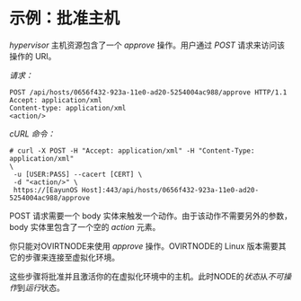 # 示例：批准主机

*hypervisor* 主机资源包含了一个 *approve* 操作。用户通过 *POST*
请求来访问该操作的 URI。

*请求：*

              
    POST /api/hosts/0656f432-923a-11e0-ad20-5254004ac988/approve HTTP/1.1
    Accept: application/xml
    Content-type: application/xml
    <action/>

            

*cURL 命令：*

              
    # curl -X POST -H "Accept: application/xml" -H "Content-Type: application/xml"
    \
     -u [USER:PASS] --cacert [CERT] \
     -d "<action/>" \
     https://[EayunOS Host]:443/api/hosts/0656f432-923a-11e0-ad20-
    5254004ac988/approve

            

POST 请求需要一个 body
实体来触发一个动作。由于该动作不需要另外的参数，body
实体里包含了一个空的 *action* 元素。

你只能对OVIRTNODE来使用 *approve* 操作。OVIRTNODE的 Linux
版本需要其它的步骤来连接至虚拟化环境。

这些步骤将批准并且激活你的在虚拟化环境中的主机。此时NODE的*状态*从*不可操作*到*运行*状态。

